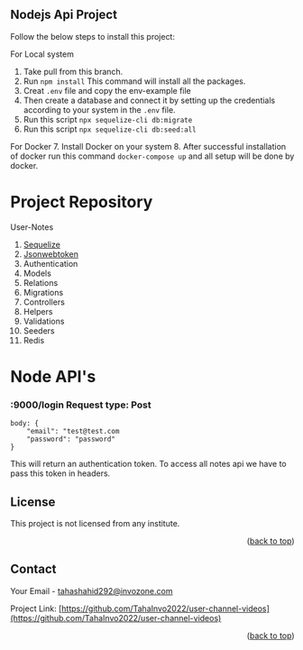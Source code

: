 
<!-- GETTING STARTED -->
## Nodejs Api Project

Follow the below steps to install this project:

For Local system
1. Take pull from this branch.
2. Run ``` npm install ```  This command will install all the packages.
3. Creat ``` .env ``` file and copy the env-example file
4. Then create a database and connect it by setting up the credentials according to your system in the ``` .env ``` file.
5. Run this script ``` npx sequelize-cli db:migrate ```
6. Run this script ``` npx sequelize-cli db:seed:all ```

For Docker
7. Install Docker on your system 
8. After successful installation of docker run this command ``` docker-compose up ``` and all setup will be done by docker.

<!-- Name -->
# Project Repository
User-Notes


1.  [Sequelize](https://sequelize.org/)
2.  [Jsonwebtoken](https://www.npmjs.com/package/jsonwebtoken)
3.  Authentication 
4.  Models
5.  Relations
6.  Migrations
7.  Controllers
8.  Helpers
9.  Validations
10. Seeders
11. Redis



# Node API's

### :9000/login Request type: Post

```
body: {
    "email": "test@test.com
    "password": "password"
}
```
This will return an authentication token. To access all notes api we have to pass this token in headers.



<!-- LICENSE -->
## License

This project is not licensed from any institute.

<p align="right">(<a href="#top">back to top</a>)</p>

<!-- CONTACT -->
## Contact

Your Email - tahashahid292@invozone.com

Project Link: [https://github.com/TahaInvo2022/user-channel-videos](https://github.com/TahaInvo2022/user-channel-videos)

<p align="right">(<a href="#top">back to top</a>)</p>

